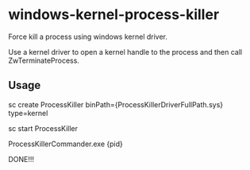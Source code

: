 # windows-kernel-process-killer
Force kill a process using windows kernel driver.

Use a kernel driver to open a kernel handle to the process and then call ZwTerminateProcess.

## Usage

sc create ProcessKiller binPath={ProcessKillerDriverFullPath.sys} type=kernel

sc start ProcessKiller

ProcessKillerCommander.exe {pid}

DONE!!!
